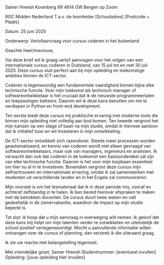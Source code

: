 Samer Hreesh
Korenberg 99
4614 GW Bergen op Zoom

ROC Midden Nederland
T.a.v. de teamleider
[Schooladres]
[Postcode + Plaats]

Datum: 25 juni 2025

Onderwerp: Verlofaanvraag voor cursus coderen in het buitenland

Geachte heer/mevrouw,

Via deze brief wil ik graag verlof aanvragen voor het volgen van een internationale cursus coderen in Duitsland, van 15 juli tot en met 30 juli 2025. Deze cursus sluit perfect aan bij mijn opleiding en toekomstige ambities binnen de ICT-sector.

Coderen is tegenwoordig een fundamentele vaardigheid binnen bijna elke technische functie. Voor mijn toekomst als technisch manager of softwareontwikkelaar is het cruciaal dat ik de nieuwste programmeertalen en toepassingen beheers. Daarom wil ik deze kans benutten om me te verdiepen in Python en front-end development.

Ten eerste biedt deze cursus mij praktische ervaring met moderne tools die binnen mijn opleiding niet volledig aan bod komen. Ten tweede vergroot het mijn kansen op een stage of baan na mijn studie, omdat ik hiermee aantoon dat ik initiatief toon en wil investeren in mijn ontwikkeling.

De ICT-sector ontwikkelt zich razendsnel. Steeds meer processen worden geautomatiseerd, en kennis van coderen wordt niet alleen gevraagd van softwareontwikkelaars, maar ook van managers, ingenieurs en analisten. Ik verwacht dan ook dat coderen in de toekomst een basisonderdeel zal zijn van elke technische functie. Daarom is het voor mijn loopbaan essentieel om hier nu al in te investeren. Bovendien vergroot deze cursus mijn zelfvertrouwen en internationale ervaring, omdat ik zal samenwerken met studenten uit verschillende landen en in het Engels zal communiceren.

Mijn voorstel is om het lesmateriaal dat ik in deze periode mis, vooraf en achteraf zelfstandig in te halen. Ik ben bereid hierover afspraken te maken met de betrokken docenten. De cursus duurt twee weken en valt gedeeltelijk in de zomervakantie, waardoor de impact op mijn studie beperkt is.

Tot slot: ik hoop dat u mijn aanvraag in overweging wilt nemen. Ik geloof dat deze kans mij helpt om mijn talenten verder te ontwikkelen en uiteindelijk de school positief vertegenwoordigt. Mocht u aanvullende informatie willen ontvangen over de cursus of planning, dan verstrek ik die uiteraard graag.

Ik zie uw reactie met belangstelling tegemoet.

Met vriendelijke groet,
Samer Hreesh
Studentnummer: [eventueel invullen]
Opleiding: [jouw opleiding hier invullen]
